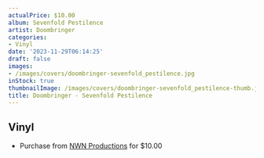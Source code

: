 ```yaml
---
actualPrice: $10.00
album: Sevenfold Pestilence
artist: Doombringer
categories:
- Vinyl
date: '2023-11-29T06:14:25'
draft: false
images:
- /images/covers/doombringer-sevenfold_pestilence.jpg
inStock: true
thumbnailImage: /images/covers/doombringer-sevenfold_pestilence-thumb.jpg
title: Doombringer - Sevenfold Pestilence
---
```


## Vinyl
* Purchase from [NWN Productions](http://shop.nwnprod.com/index.php?route=product/product&path=76&product_id=24597&sort=pd.name&order=ASC) for $10.00
